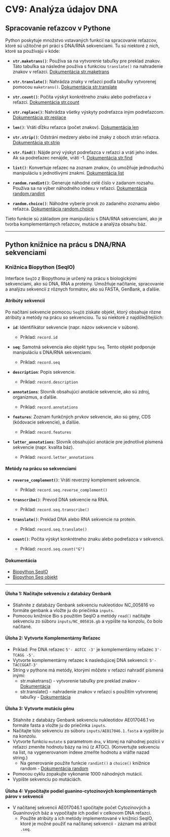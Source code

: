 # CV9: Analýza údajov DNA

## Spracovanie reťazcov v Pythone

Python poskytuje množstvo vstavaných funkcií na spracovanie reťazcov, ktoré sú užitočné pri práci s DNA/RNA sekvenciami. Tu sú niektoré z nich, ktoré sa používajú v kóde:

- **`str.maketrans()`**: Používa sa na vytvorenie tabuľky pre preklad znakov. Táto tabuľka sa následne používa s funkciou `translate()` na nahradenie znakov v reťazci. [Dokumentácia str.maketrans](https://docs.python.org/3/library/stdtypes.html#str.maketrans)

- **`str.translate()`**: Nahrádza znaky v reťazci podľa tabuľky vytvorenej pomocou `maketrans()`. [Dokumentácia str.translate](https://docs.python.org/3/library/stdtypes.html#str.translate)

- **`str.count()`**: Počíta výskyt konkrétneho znaku alebo podreťazca v reťazci. [Dokumentácia str.count](https://docs.python.org/3/library/stdtypes.html#str.count)

- **`str.replace()`**: Nahrádza všetky výskyty podreťazca iným podreťazcom. [Dokumentácia str.replace](https://docs.python.org/3/library/stdtypes.html#str.replace)

- **`len()`**: Vráti dĺžku reťazca (počet znakov). [Dokumentácia len](https://docs.python.org/3/library/functions.html#len)

- **`str.strip()`**: Odstráni medzery alebo iné znaky z oboch strán reťazca. [Dokumentácia str.strip](https://docs.python.org/3/library/stdtypes.html#str.strip)

- **`str.find()`**: Nájde prvý výskyt podreťazca v reťazci a vráti jeho index. Ak sa podreťazec nenájde, vráti -1. [Dokumentácia str.find](https://docs.python.org/3/library/stdtypes.html#str.find)

- **`list()`**: Konvertuje reťazec na zoznam znakov, čo umožňuje jednoduchú manipuláciu s jednotlivými znakmi. [Dokumentácia list](https://docs.python.org/3/library/functions.html#func-list)

- **`random.randint()`**: Generuje náhodné celé číslo v zadanom rozsahu. Používa sa na výber náhodného indexu v reťazci. [Dokumentácia random.randint](https://docs.python.org/3/library/random.html#random.randint)

- **`random.choice()`**: Náhodne vyberie prvok zo zadaného zoznamu alebo reťazca. [Dokumentácia random.choice](https://docs.python.org/3/library/random.html#random.choice)

Tieto funkcie sú základom pre manipuláciu s DNA/RNA sekvenciami, ako je tvorba komplementárnych reťazcov, mutácie a analýza obsahu báz.

---

## Python knižnice na prácu s DNA/RNA sekvenciami

### Knižnica Biopython (SeqIO)

Interface `SeqIO` z Biopythonu je určený na prácu s biologickými sekvenciami, ako sú DNA, RNA a proteíny. Umožňuje načítanie, spracovanie a analýzu sekvencií z rôznych formátov, ako sú FASTA, GenBank, a ďalšie.

#### Atribúty sekvencií

Po načítaní sekvencie pomocou `SeqIO` získate objekt, ktorý obsahuje rôzne atribúty a metódy na prácu so sekvenciou. Tu sú niektoré z najdôležitejších:

- **`id`**: Identifikátor sekvencie (napr. názov sekvencie v súbore).
  - Príklad: `record.id`
  
- **`seq`**: Samotná sekvencia ako objekt typu `Seq`. Tento objekt podporuje manipuláciu s DNA/RNA sekvenciami.
  - Príklad: `record.seq`
  
- **`description`**: Popis sekvencie.
  - Príklad: `record.description`
  
- **`annotations`**: Slovník obsahujúci anotácie sekvencie, ako sú zdroj, organizmus, a ďalšie.
  - Príklad: `record.annotations`
  
- **`features`**: Zoznam funkčných prvkov sekvencie, ako sú gény, CDS (kódovacie sekvencie), a ďalšie.
  - Príklad: `record.features`
  
- **`letter_annotations`**: Slovník obsahujúci anotácie pre jednotlivé písmená sekvencie (napr. kvalita báz).
  - Príklad: `record.letter_annotations`

#### Metódy na prácu so sekvenciami

- **`reverse_complement()`**: Vráti reverzný komplement sekvencie.
  - Príklad: `record.seq.reverse_complement()`
  
- **`transcribe()`**: Prevod DNA sekvencie na RNA.
  - Príklad: `record.seq.transcribe()`
  
- **`translate()`**: Preklad DNA alebo RNA sekvencie na proteín.
  - Príklad: `record.seq.translate()`
  
- **`count()`**: Počíta výskyt konkrétneho znaku alebo podreťazca v sekvencii.
  - Príklad: `record.seq.count("G")`

#### Dokumentácia

- [Biopython SeqIO](https://biopython.org/wiki/SeqIO)
- [Biopython Seq objekt](https://biopython.org/wiki/Seq)

---

#### Úloha 1: Načítajte sekvenciu z databázy Genbank

+ Stiahnite z databázy Genbank sekvenciu nukleotidov NC_005816 vo formáte genbank a vložte ju do priečinka `inputs`.
+ Pomocou knižnice Bio s použitím SeqIO a metódy `read()` načítajte sekvenciu zo súboru `inputs/NC_005816.gb` a vypíšte na konzolu, čo bolo načítané.

#### Úloha 2: Vytvorte Komplementárny Reťazec

- Príklad: Pre DNA reťazec `5'- AGTCC -3'` je komplementárny reťazec `3'- TCAGG -5'`.
- Vytvorte komplementárny reťazec k nasledujúcej DNA sekvencii: `5'-TACCGGAT-3'`
- String v pythone má metódy, ktorými môžete v reťazci nahradiť písmená inými:
    - str.maketrans() - vytvorenie tabuľky pre preklad znakov - [Dokumentácia](https://docs.python.org/3/library/stdtypes.html#str.maketrans)
    - str.translate() - nahradenie znakov v reťazci s použitím vytvorenej tabuľky - [Dokumentácia](https://docs.python.org/3/library/stdtypes.html#str.translate)

#### Úloha 3: Vytvorte mutáciu génu

+ Stiahnite z databázy Genbank sekvenciu nukleotidov AE017046.1 vo formáte fasta a vložte ju do priečinka `inputs`.
+ Načítajte túto sekvenciu zo súboru `inputs/AE017046.1.fasta` a vypíšte ju na konzolu.
+ Vytvorte funkciu `mutate` s parametrom `dna`, v ktorej na náhodnej pozícii v reťazci zmeníte hodnotu bázy na inú (z ATGC). (Konvertujte sekvenciu na list, na vygenerovanom indexe zmeňte hodnotu a vráťte nazad string.)
    + Na generovanie použite funkcie `randint()` a `choice()` knižnice random - [Dokumentácia random](https://docs.python.org/3/library/random.html)
+ Pomocou cyklu zopakujte vykonanie 1000 náhodných mutácií.
+ Vypíšte sekvenciu po mutáciách.

#### Úloha 4: Vypočítajte podiel guanino-cytozínových komplementárnych párov v sekvencii

+ V načítanej sekvencii AE017046.1 spočítajte počet Cytozínových a Guanínových báz a vypočítajte ich podiel v celkovom DNA reťazci.
    + Použite atribúty a ich metódy implementované v knižnici SeqIO, ktoré je možné použiť na načítanej sekvencii - záznam má atribút `.seq`.





